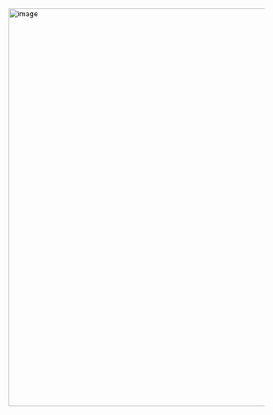 <img width="881" height="784" alt="image" src="https://github.com/user-attachments/assets/e950b404-e00e-46ad-bec7-86228dde88c0" />
